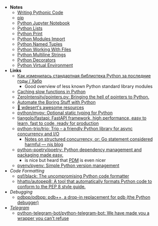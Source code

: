 - **Notes**
	- [Writing Pythonic Code](Python/Writing%20Pythonic%20Code.md)
	- [pip](Python/Python%20Notes/pip.md)
	- [Python Jupyter Notebook](Python/Python%20Jupyter%20Notebook.md)
	- [Python Lists](../../Python%20Lists.md)
	- [Python Print](../../Python%20Print.md)
	- [Python Modules Import](Python/Python%20Notes/Python%20Modules%20Import.md)
	- [Python Named Tuples](Python/Python%20Notes/Python%20Named%20Tuples.md)
	- [Python Working With Files](Python/Python%20Notes/Python%20Working%20With%20Files.md)
	- [Python Multiline Strings](Python/Python%20Notes/Python%20Multiline%20Strings.md)
	- [Python Decorators](Python/Python%20Notes/Python%20Decorators.md)
	- [Python Virtual Environment](Python/Python%20Notes/Python%20Virtual%20Environment.md)
- **Links**
	- [Как изменилась стандартная библиотека Python за последние годы / Хабр](https://habr.com/ru/post/665020/)
		- Good overview of less known Python standard library modules
	- [Caching slow functions in Python](https://antonz.org/functools-cache/)
	- [ZeroIntensity/pointers.py: Bringing the hell of pointers to Python.](https://github.com/ZeroIntensity/pointers.py)
	- [Automate the Boring Stuff with Python](https://automatetheboringstuff.com/#toc)
	- [📓 wdesert's awesome resources](https://www.notion.so/wdesert/wdesert-s-awesome-resources-d88ee314c2ac4cbcbf0960f41d2c3bba)
	- [python/mypy: Optional static typing for Python](https://github.com/python/mypy)
	- [tiangolo/fastapi: FastAPI framework, high performance, easy to learn, fast to code, ready for production](https://github.com/tiangolo/fastapi)
	- [python-trio/trio: Trio – a friendly Python library for async concurrency and I/O](https://github.com/python-trio/trio)
		- [Notes on structured concurrency, or: Go statement considered harmful — njs blog](https://vorpus.org/blog/notes-on-structured-concurrency-or-go-statement-considered-harmful/)
	- [python-poetry/poetry: Python dependency management and packaging made easy.](https://github.com/python-poetry/poetry)
		- is nice but heard that [PDM](https://pdm.fming.dev/latest/) is even nicer
	- [pyenv/pyenv: Simple Python version management](https://github.com/pyenv/pyenv)
- *Code Formatting*
	- [psf/black: The uncompromising Python code formatter](https://github.com/psf/black)
	- [hhatto/autopep8: A tool that automatically formats Python code to conform to the PEP 8 style guide.](https://github.com/hhatto/autopep8)
- *Debugging*
	- [pdbpp/pdbpp: pdb++, a drop-in replacement for pdb (the Python debugger)](https://github.com/pdbpp/pdbpp)
- *[Telegram](../Apps/Telegram.md)*
	- [python-telegram-bot/python-telegram-bot: We have made you a wrapper you can't refuse](https://github.com/python-telegram-bot/python-telegram-bot)